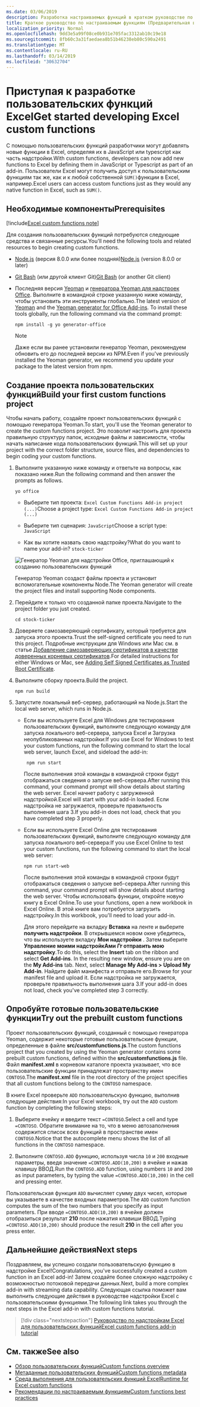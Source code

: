 ```yaml
---
ms.date: 03/06/2019
description: Разработка настраиваемых функций в кратком руководстве по Excel.
title: Краткое руководство по настраиваемым функциям (Предварительная версия)
localization_priority: Normal
ms.openlocfilehash: 9dd3e5a99f08ce0b931e705fac3312ab10c19e18
ms.sourcegitcommit: 8fb60c3a31faedaea8b51b46238eb80c590a2491
ms.translationtype: MT
ms.contentlocale: ru-RU
ms.lasthandoff: 03/14/2019
ms.locfileid: "30632704"
---
```

# <a name="get-started-developing-excel-custom-functions"></a><span data-ttu-id="70eba-103">Приступая к разработке пользовательских функций Excel</span><span class="sxs-lookup"><span data-stu-id="70eba-103">Get started developing Excel custom functions</span></span>

<span data-ttu-id="70eba-104">С помощью пользовательских функций разработчики могут добавлять новые функции в Excel, определяя их в JavaScript или typescript как часть надстройки.</span><span class="sxs-lookup"><span data-stu-id="70eba-104">With custom functions, developers can now add new functions to Excel by defining them in JavaScript or Typescript as part of an add-in.</span></span> <span data-ttu-id="70eba-105">Пользователи Excel могут получить доступ к пользовательским функциям так же, как и к любой собственной `SUM()`функции в Excel, например.</span><span class="sxs-lookup"><span data-stu-id="70eba-105">Excel users can access custom functions just as they would any native function in Excel, such as `SUM()`.</span></span>

## <a name="prerequisites"></a><span data-ttu-id="70eba-106">Необходимые компоненты</span><span class="sxs-lookup"><span data-stu-id="70eba-106">Prerequisites</span></span>

[!include[Excel custom functions note](../includes/excel-custom-functions-note.md)]

<span data-ttu-id="70eba-107">Для создания пользовательских функций потребуются следующие средства и связанные ресурсы.</span><span class="sxs-lookup"><span data-stu-id="70eba-107">You'll need the following tools and related resources to begin creating custom functions.</span></span>

- <span data-ttu-id="70eba-108">[Node.js](https://nodejs.org/en/) (версия 8.0.0 или более поздняя)</span><span class="sxs-lookup"><span data-stu-id="70eba-108">[Node.js](https://nodejs.org/en/) (version 8.0.0 or later)</span></span>

- <span data-ttu-id="70eba-109">[Git Bash](https://git-scm.com/downloads) (или другой клиент Git)</span><span class="sxs-lookup"><span data-stu-id="70eba-109">[Git Bash](https://git-scm.com/downloads) (or another Git client)</span></span>

- <span data-ttu-id="70eba-110">Последняя версия [Yeoman](https://yeoman.io/) и [генератора Yeoman для надстроек Office](https://www.npmjs.com/package/generator-office). Выполните в командной строке указанную ниже команду, чтобы установить эти инструменты глобально.</span><span class="sxs-lookup"><span data-stu-id="70eba-110">The latest version of [Yeoman](https://yeoman.io/) and the [Yeoman generator for Office Add-ins](https://www.npmjs.com/package/generator-office). To install these tools globally, run the following command via the command prompt:</span></span>

    ```
    npm install -g yo generator-office
    ```

    > [!NOTE]
    > <span data-ttu-id="70eba-111">Даже если вы ранее установили генератор Yeoman, рекомендуем обновить его до последней версии из NPM.</span><span class="sxs-lookup"><span data-stu-id="70eba-111">Even if you've previously installed the Yeoman generator, we recommend you update your package to the latest version from npm.</span></span>

## <a name="build-your-first-custom-functions-project"></a><span data-ttu-id="70eba-112">Создание проекта пользовательских функций</span><span class="sxs-lookup"><span data-stu-id="70eba-112">Build your first custom functions project</span></span>

<span data-ttu-id="70eba-113">Чтобы начать работу, создайте проект пользовательских функций с помощью генератора Yeoman.</span><span class="sxs-lookup"><span data-stu-id="70eba-113">To start, you'll use the Yeoman generator to create the custom functions project.</span></span> <span data-ttu-id="70eba-114">Это позволит настроить для проекта правильную структуру папок, исходные файлы и зависимости, чтобы начать написание кода пользовательских функций.</span><span class="sxs-lookup"><span data-stu-id="70eba-114">This will set up your project with the correct folder structure, source files, and dependencies to begin coding your custom functions.</span></span>

1. <span data-ttu-id="70eba-115">Выполните указанную ниже команду и ответьте на вопросы, как показано ниже.</span><span class="sxs-lookup"><span data-stu-id="70eba-115">Run the following command and then answer the prompts as follows.</span></span>

    ```
    yo office
    ```

    - <span data-ttu-id="70eba-116">Выберите тип проекта: `Excel Custom Functions Add-in project (...)`</span><span class="sxs-lookup"><span data-stu-id="70eba-116">Choose a project type: `Excel Custom Functions Add-in project (...)`</span></span>

    - <span data-ttu-id="70eba-117">Выберите тип сценария: `JavaScript`</span><span class="sxs-lookup"><span data-stu-id="70eba-117">Choose a script type: `JavaScript`</span></span>

    - <span data-ttu-id="70eba-118">Как вы хотите назвать свою надстройку?</span><span class="sxs-lookup"><span data-stu-id="70eba-118">What do you want to name your add-in?</span></span> `stock-ticker`

    ![Генератор Yeoman для надстройки Office, приглашающий к созданию пользовательских функций](../images/12-10-fork-cf-pic.jpg)

    <span data-ttu-id="70eba-120">Генератор Yeoman создаст файлы проекта и установит вспомогательные компоненты Node.</span><span class="sxs-lookup"><span data-stu-id="70eba-120">The Yeoman generator will create the project files and install supporting Node components.</span></span>

2. <span data-ttu-id="70eba-121">Перейдите к только что созданной папке проекта.</span><span class="sxs-lookup"><span data-stu-id="70eba-121">Navigate to the project folder you just created.</span></span>

    ```
    cd stock-ticker
    ```

3. <span data-ttu-id="70eba-122">Доверяете самозаверяющий сертификату, который требуется для запуска этого проекта.</span><span class="sxs-lookup"><span data-stu-id="70eba-122">Trust the self-signed certificate you need to run this project.</span></span> <span data-ttu-id="70eba-123">Подробные инструкции для Windows или Mac см. в статье [Добавление самозаверяющих сертификатов в качестве доверенных корневых сертификатов](https://github.com/OfficeDev/generator-office/blob/master/src/docs/ssl.md).</span><span class="sxs-lookup"><span data-stu-id="70eba-123">For detailed instructions for either Windows or Mac, see [Adding Self Signed Certificates as Trusted Root Certificate](https://github.com/OfficeDev/generator-office/blob/master/src/docs/ssl.md).</span></span>  

4. <span data-ttu-id="70eba-124">Выполните сборку проекта.</span><span class="sxs-lookup"><span data-stu-id="70eba-124">Build the project.</span></span>

    ```
    npm run build
    ```

5. <span data-ttu-id="70eba-125">Запустите локальный веб-сервер, работающий на Node.js.</span><span class="sxs-lookup"><span data-stu-id="70eba-125">Start the local web server, which runs in Node.js.</span></span>

    - <span data-ttu-id="70eba-126">Если вы используете Excel для Windows для тестирования пользовательских функций, выполните следующую команду для запуска локального веб-сервера, запуска Excel и Загрузка неопубликованных надстройки:</span><span class="sxs-lookup"><span data-stu-id="70eba-126">If you use Excel for Windows to test your custom functions, run the following command to start the local web server, launch Excel, and sideload the add-in:</span></span>

        ```
         npm run start
        ```
        <span data-ttu-id="70eba-127">После выполнения этой команды в командной строки будут отображаться сведения о запуске веб-сервера.</span><span class="sxs-lookup"><span data-stu-id="70eba-127">After running this command, your command prompt will show details about starting the web server.</span></span> <span data-ttu-id="70eba-128">Excel начнет работу с загруженной надстройкой.</span><span class="sxs-lookup"><span data-stu-id="70eba-128">Excel will start with your add-in loaded.</span></span> <span data-ttu-id="70eba-129">Если надстройка не загружается, проверьте правильность выполнения шага 3.</span><span class="sxs-lookup"><span data-stu-id="70eba-129">If you add-in does not load, check that you have completed step 3 properly.</span></span>

    - <span data-ttu-id="70eba-130">Если вы используете Excel Online для тестирования пользовательских функций, выполните следующую команду для запуска локального веб-сервера:</span><span class="sxs-lookup"><span data-stu-id="70eba-130">If you use Excel Online to test your custom functions, run the following command to start the local web server:</span></span>

        ```
        npm run start-web
        ```

         <span data-ttu-id="70eba-131">После выполнения этой команды в командной строки будут отображаться сведения о запуске веб-сервера.</span><span class="sxs-lookup"><span data-stu-id="70eba-131">After running this command, your command prompt will show details about starting the web server.</span></span> <span data-ttu-id="70eba-132">Чтобы использовать функции, откройте новую книгу в Excel Online.</span><span class="sxs-lookup"><span data-stu-id="70eba-132">To use your functions, open a new workbook in Excel Online.</span></span> <span data-ttu-id="70eba-133">В этой книге вам потребуется загрузить надстройку.</span><span class="sxs-lookup"><span data-stu-id="70eba-133">In this workbook, you'll need to load your add-in.</span></span> 

        <span data-ttu-id="70eba-134">Для этого перейдите на вкладку **Вставка** на ленте и выберите **получить надстройки**. В открывшемся новом окне убедитесь, что вы используете вкладку **Мои надстройки** . Затем выберите **Управление моими надстройкАми _Гт_ отправить мою надстройку**.</span><span class="sxs-lookup"><span data-stu-id="70eba-134">To do this, select the **Insert** tab on the ribbon and select **Get Add-ins**. In the resulting new window, ensure you are on the **My Add-ins** tab. Next, select **Manage My Add-ins > Upload My Add-in**.</span></span> <span data-ttu-id="70eba-135">Найдите файл манифеста и отправьте его.</span><span class="sxs-lookup"><span data-stu-id="70eba-135">Browse for your manifest file and upload it.</span></span> <span data-ttu-id="70eba-136">Если надстройка не загружается, проверьте правильность выполнения шага 3.</span><span class="sxs-lookup"><span data-stu-id="70eba-136">If your add-in does not load, check you've completed step 3 correctly.</span></span>

## <a name="try-out-the-prebuilt-custom-functions"></a><span data-ttu-id="70eba-137">Опробуйте готовые пользовательские функции</span><span class="sxs-lookup"><span data-stu-id="70eba-137">Try out the prebuilt custom functions</span></span>

<span data-ttu-id="70eba-138">Проект пользовательских функций, созданный с помощью генератора Yeoman, содержит некоторые готовые пользовательские функции, определенные в файле **src/customfunctions.js**.</span><span class="sxs-lookup"><span data-stu-id="70eba-138">The custom functions project that you created by using the Yeoman generator contains some prebuilt custom functions, defined within the **src/customfunctions.js** file.</span></span> <span data-ttu-id="70eba-139">Файл **manifest.xml** в корневом каталоге проекта указывает, что все пользовательские функции принадлежат пространству имен `CONTOSO`.</span><span class="sxs-lookup"><span data-stu-id="70eba-139">The **manifest.xml** file in the root directory of the project specifies that all custom functions belong to the `CONTOSO` namespace.</span></span>

<span data-ttu-id="70eba-140">В книге Excel проверьте `ADD` пользовательскую функцию, выполнив следующие действия:</span><span class="sxs-lookup"><span data-stu-id="70eba-140">In your Excel workbook, try out the `ADD` custom function by completing the following steps:</span></span>

1. <span data-ttu-id="70eba-141">Выберите ячейку и введите текст `=CONTOSO`.</span><span class="sxs-lookup"><span data-stu-id="70eba-141">Select a cell and type `=CONTOSO`.</span></span> <span data-ttu-id="70eba-142">Обратите внимание на то, что в меню автозаполнения содержится список всех функций в пространстве имен `CONTOSO`.</span><span class="sxs-lookup"><span data-stu-id="70eba-142">Notice that the autocomplete menu shows the list of all functions in the `CONTOSO` namespace.</span></span>

2. <span data-ttu-id="70eba-143">Выполните `CONTOSO.ADD` функцию, используя числа `10` и `200` входные параметры, введя значение `=CONTOSO.ADD(10,200)` в ячейке и нажав клавишу ВВОД.</span><span class="sxs-lookup"><span data-stu-id="70eba-143">Run the `CONTOSO.ADD` function, using numbers `10` and `200` as input parameters, by typing the value `=CONTOSO.ADD(10,200)` in the cell and pressing enter.</span></span>

<span data-ttu-id="70eba-144">Пользовательская функция `ADD` вычисляет сумму двух чисел, которые вы указываете в качестве входных параметров.</span><span class="sxs-lookup"><span data-stu-id="70eba-144">The `ADD` custom function computes the sum of the two numbers that you specify as input parameters.</span></span> <span data-ttu-id="70eba-145">При вводе `=CONTOSO.ADD(10,200)` в ячейке должен отобразиться результат **210** после нажатия клавиши ВВОД.</span><span class="sxs-lookup"><span data-stu-id="70eba-145">Typing `=CONTOSO.ADD(10,200)` should produce the result **210** in the cell after you press enter.</span></span>

## <a name="next-steps"></a><span data-ttu-id="70eba-146">Дальнейшие действия</span><span class="sxs-lookup"><span data-stu-id="70eba-146">Next steps</span></span>

<span data-ttu-id="70eba-147">Поздравляем, вы успешно создали пользовательскую функцию в надстройке Excel!</span><span class="sxs-lookup"><span data-stu-id="70eba-147">Congratulations, you've successfully created a custom function in an Excel add-in!</span></span> <span data-ttu-id="70eba-148">Затем создайте более сложную надстройку с возможностью потоковой передачи данных.</span><span class="sxs-lookup"><span data-stu-id="70eba-148">Next, build a more complex add-in with streaming data capability.</span></span> <span data-ttu-id="70eba-149">Следующая ссылка поможет вам выполнить следующие действия в руководстве надстройки Excel с пользовательскими функциями.</span><span class="sxs-lookup"><span data-stu-id="70eba-149">The following link takes you through the next steps in the Excel add-in with custom functions tutorial.</span></span>

> [!div class="nextstepaction"]
> [<span data-ttu-id="70eba-150">Руководство по надстройкам Excel для пользовательских функций</span><span class="sxs-lookup"><span data-stu-id="70eba-150">Excel custom functions add-in tutorial</span></span>](../tutorials/excel-tutorial-create-custom-functions.md#create-a-custom-function-that-requests-data-from-the-web
)

## <a name="see-also"></a><span data-ttu-id="70eba-151">См. также</span><span class="sxs-lookup"><span data-stu-id="70eba-151">See also</span></span>

* [<span data-ttu-id="70eba-152">Обзор пользовательских функций</span><span class="sxs-lookup"><span data-stu-id="70eba-152">Custom functions overview</span></span>](../excel/custom-functions-overview.md)
* [<span data-ttu-id="70eba-153">Метаданные пользовательских функций</span><span class="sxs-lookup"><span data-stu-id="70eba-153">Custom functions metadata</span></span>](../excel/custom-functions-json.md)
* [<span data-ttu-id="70eba-154">Среда выполнения для пользовательских функций Excel</span><span class="sxs-lookup"><span data-stu-id="70eba-154">Runtime for Excel custom functions</span></span>](../excel/custom-functions-runtime.md)
* [<span data-ttu-id="70eba-155">Рекомендации по настраиваемым функциям</span><span class="sxs-lookup"><span data-stu-id="70eba-155">Custom functions best practices</span></span>](../excel/custom-functions-best-practices.md)
